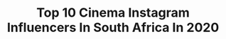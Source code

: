 ---
title: Top 10 Cinema Instagram Influencers In South Africa In 2020
description: >-
  Find top cinema Instagram influencers in South Africa in 2020. Most popular hashtags: #art #natgeo #quarantinecontent #nature.
platform: Instagram
profiles:
  - username: "cynthiajonqueres"
    fullname: >-
      CYNTHIA JONQUERES
    location: "South Africa"
    followers: 7475
    engagement: 1909
    commentsToLikes: 0.039353
    avatar: "https://scontent-ams4-1.cdninstagram.com/v/t51.2885-19/s320x320/84316724_498960190769654_2801512407317348352_n.jpg?_nc_ht=scontent-ams4-1.cdninstagram.com&_nc_ohc=Ee6plB6qZrIAX9XMZ26&oh=082269392b253011a2863c06471fa732&oe=5EB88BC9"
    verified: false
    hashtags: "#strongersweden"
  - username: "courteneychilleigh"
    fullname: >-
      C O U R T E N E Y
    location: "South Africa"
    followers: 4635
    engagement: 1268
    commentsToLikes: 0.038906
    avatar: "https://scontent-atl3-1.cdninstagram.com/v/t51.2885-19/s320x320/91909650_1094803550886103_9089355691281350656_n.jpg?_nc_ht=scontent-atl3-1.cdninstagram.com&_nc_ohc=Z7pds0awwV8AX9qgzrE&oh=ace0cd45c28bfcea3474c7342846dcd6&oe=5EB8F8DA"
    verified: false
    hashtags: "#bringtheadventure, #trusttheprocess"
  - username: "sweetsmilesbug"
    fullname: >-
      COZAY MONTAGE 🎞📹 CPT/LAGOS
    location: "South Africa"
    followers: 2248
    engagement: 1794
    commentsToLikes: 0.041298
    avatar: "https://scontent-lhr8-1.cdninstagram.com/v/t51.2885-19/s320x320/64372751_473023296782895_1974713048010588160_n.jpg?_nc_ht=scontent-lhr8-1.cdninstagram.com&_nc_ohc=fIwFjiSVjhgAX-PI2ur&oh=131e6f6cf8b3df0d71b05e35008a3245&oe=5EBB4687"
    verified: false
    hashtags: "#cinematography, #dripup, #4eva"
  - username: "wildlifejosh"
    fullname: >-
      Josh Guyan
    location: "South Africa"
    followers: 12597
    engagement: 546
    commentsToLikes: 0.019886
    avatar: "https://scontent-ams4-1.cdninstagram.com/v/t51.2885-19/s320x320/15625255_227791091011759_1165148138332225536_a.jpg?_nc_ht=scontent-ams4-1.cdninstagram.com&_nc_ohc=f3Zjt3evTh8AX_FVSjF&oh=23ebb943ea16ea5aac5f467f1eaa48c2&oe=5EB93D16"
    verified: false
    hashtags: "#wildlifephotographer, #doonethingtoday, #worldwildlifeday, #fightforyourworld"
  - username: "lebolukewarm"
    fullname: >-
      Lebo Lukewarm
    location: "South Africa"
    followers: 30185
    engagement: 86
    commentsToLikes: 0.138080
    avatar: "https://scontent-lhr8-1.cdninstagram.com/v/t51.2885-19/s320x320/64801173_449705915821129_4454521624489623552_n.jpg?_nc_ht=scontent-lhr8-1.cdninstagram.com&_nc_ohc=jXx_jQNYuD8AX8Lu_XI&oh=f179d18f2a31307e5406267b830e8bf1&oe=5EBB3F31"
    verified: false
    hashtags: "#art, #malemodel, #crustybarista, #phezulu"
  - username: "ianthurtell"
    fullname: >-
      Ian Thurtell
    location: "South Africa"
    followers: 6861
    engagement: 518
    commentsToLikes: 0.014034
    avatar: "https://scontent-ams4-1.cdninstagram.com/v/t51.2885-19/s320x320/47691893_2350022665217607_5729967830107947008_n.jpg?_nc_ht=scontent-ams4-1.cdninstagram.com&_nc_ohc=VEmzOpyP3T8AX_y0gaM&oh=97ae88df1ee4a789adee8f397f72f16d&oe=5EB3870D"
    verified: false
    hashtags: "#skeletonbay, #photography, #tablemountain, #surf"
  - username: "gingerwithagopro"
    fullname: >-
      Cape Town | Create | Travel
    location: "South Africa"
    followers: 21582
    engagement: 673
    commentsToLikes: 0.043712
    avatar: "https://scontent-ams4-1.cdninstagram.com/v/t51.2885-19/s320x320/12818880_264435950554952_1450323386_a.jpg?_nc_ht=scontent-ams4-1.cdninstagram.com&_nc_ohc=pk_kocJspQEAX-ioj2U&oh=a0abd9b610e0d9ccc21f84f499d1f3b5&oe=5EB100D3"
    verified: false
    hashtags: "#blessings, #southafricalockdown, #covid, #stayinghome"
  - username: "africa_alive"
    fullname: >-
      Steven Dover
    location: "South Africa"
    followers: 17432
    engagement: 199
    commentsToLikes: 0.010346
    avatar: "https://scontent-ams4-1.cdninstagram.com/v/t51.2885-19/s320x320/82739934_170810830873760_1728138584705204224_n.jpg?_nc_ht=scontent-ams4-1.cdninstagram.com&_nc_ohc=5ccbofgTy8UAX-lfhOV&oh=10995202889f35557e5c258dc48bf7b1&oe=5E8383E1"
    verified: false
    hashtags: "#instalove, #natgeowild, #natgeo, #nature"
  - username: "arnogreeff"
    fullname: >-
      Arno Greeff
    location: "South Africa"
    followers: 26945
    engagement: 338
    commentsToLikes: 0.029141
    avatar: "https://scontent-ams4-1.cdninstagram.com/v/t51.2885-19/s320x320/72901426_436343970383147_6719810075025735680_n.jpg?_nc_ht=scontent-ams4-1.cdninstagram.com&_nc_ohc=J2cVEkiTwCcAX_v9Cou&oh=fc6355b9c30a2c6e38a1343bf832943e&oe=5EBBF3CD"
    verified: false
    hashtags: "#truelove, #pamelaanderson, #getjiggywithit, #trickshotchallenge"
  - username: "jvdoming"
    fullname: >-
      Javier Dominguez
    location: "South Africa"
    followers: 27653
    engagement: 863
    commentsToLikes: 0.120818
    avatar: "https://scontent-lhr8-1.cdninstagram.com/v/t51.2885-19/s320x320/43661791_514609189016124_8658361920765558784_n.jpg?_nc_ht=scontent-lhr8-1.cdninstagram.com&_nc_ohc=CiVWXQwirVwAX-_8qXb&oh=f551231a44e16115eb4fde8259b5be17&oe=5EBA2F65"
    verified: false
    hashtags: "#vfxartist, #themoodgamez, #imaginativeuniverse, #nectarambassadors"
---